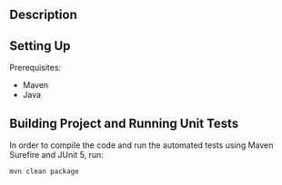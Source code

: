 ## Description

## Setting Up
Prerequisites:
- Maven
- Java

## Building Project and Running Unit Tests
In order to compile the code and run the automated tests using Maven Surefire and JUnit 5, run:
```bash
mvn clean package
```